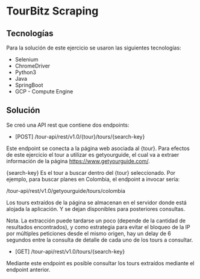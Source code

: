 # TourBitz Scraping

## Tecnologías

Para la solución de este ejercicio se usaron las siguientes tecnologías:

* Selenium
* ChromeDriver
* Python3
* Java
* SpringBoot
* GCP - Compute Engine

## Solución

Se creó una API rest que contiene dos endpoints:

* [POST] /tour-api/rest/v1.0/{tour}/tours/{search-key}

Este endpoint se conecta a la página web asociada al {tour}. Para efectos de este ejercicio el tour a utilizar es getyourguide, el cual va a extraer información de la página https://www.getyourguide.com/.

{search-key} Es el tour a buscar dentro del {tour} seleccionado. Por ejemplo, para buscar planes en Colombia, el endpoint a invocar sería:

/tour-api/rest/v1.0/getyourguide/tours/colombia

Los tours extraídos de la página se almacenan en el servidor donde está alojada la aplicación. Y se dejan disponibles para posteriores consultas.

Nota. La extracción puede tardarse un poco (depende de la cantidad de resultados encontrados), y como estrategia para evitar el bloqueo de la IP por múltiples peticiones desde el mismo origen, hay un delay de 6 segundos entre la consulta de detalle de cada uno de los tours a consultar.

* [GET] /tour-api/rest/v1.0/tours/{search-key}

Mediante este endpoint es posible consultar los tours extraídos mediante el endpoint anterior.
